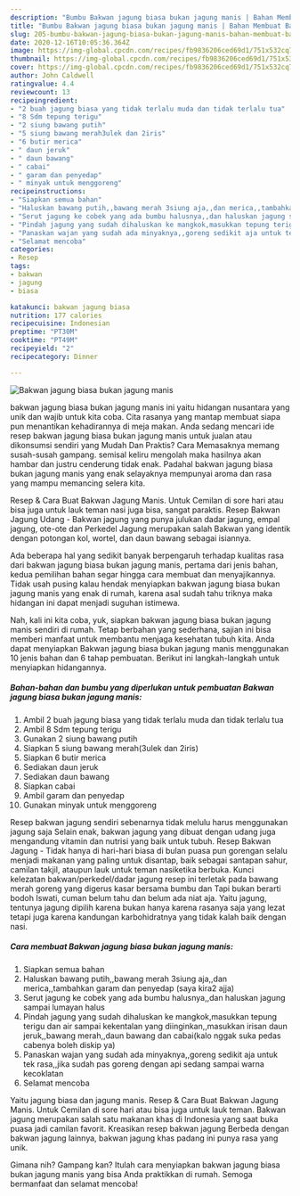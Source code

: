 ```yaml
---
description: "Bumbu Bakwan jagung biasa bukan jagung manis | Bahan Membuat Bakwan jagung biasa bukan jagung manis Yang Enak Dan Mudah"
title: "Bumbu Bakwan jagung biasa bukan jagung manis | Bahan Membuat Bakwan jagung biasa bukan jagung manis Yang Enak Dan Mudah"
slug: 205-bumbu-bakwan-jagung-biasa-bukan-jagung-manis-bahan-membuat-bakwan-jagung-biasa-bukan-jagung-manis-yang-enak-dan-mudah
date: 2020-12-16T10:05:36.364Z
image: https://img-global.cpcdn.com/recipes/fb9836206ced69d1/751x532cq70/bakwan-jagung-biasa-bukan-jagung-manis-foto-resep-utama.jpg
thumbnail: https://img-global.cpcdn.com/recipes/fb9836206ced69d1/751x532cq70/bakwan-jagung-biasa-bukan-jagung-manis-foto-resep-utama.jpg
cover: https://img-global.cpcdn.com/recipes/fb9836206ced69d1/751x532cq70/bakwan-jagung-biasa-bukan-jagung-manis-foto-resep-utama.jpg
author: John Caldwell
ratingvalue: 4.4
reviewcount: 13
recipeingredient:
- "2 buah jagung biasa yang tidak terlalu muda dan tidak terlalu tua"
- "8 Sdm tepung terigu"
- "2 siung bawang putih"
- "5 siung bawang merah3ulek dan 2iris"
- "6 butir merica"
- " daun jeruk"
- " daun bawang"
- " cabai"
- " garam dan penyedap"
- " minyak untuk menggoreng"
recipeinstructions:
- "Siapkan semua bahan"
- "Haluskan bawang putih,,bawang merah 3siung aja,,dan merica,,tambahkan garam dan penyedap (saya kira2 ajja)"
- "Serut jagung ke cobek yang ada bumbu halusnya,,dan haluskan jagung sampai lumayan halus"
- "Pindah jagung yang sudah dihaluskan ke mangkok,masukkan tepung terigu dan air sampai kekentalan yang diinginkan,,masukkan irisan daun jeruk,,bawang merah,,daun bawang dan cabai(kalo nggak suka pedas cabenya boleh diskip ya)"
- "Panaskan wajan yang sudah ada minyaknya,,goreng sedikit aja untuk tek rasa,,jika sudah pas goreng dengan api sedang sampai warna kecoklatan"
- "Selamat mencoba"
categories:
- Resep
tags:
- bakwan
- jagung
- biasa

katakunci: bakwan jagung biasa 
nutrition: 177 calories
recipecuisine: Indonesian
preptime: "PT30M"
cooktime: "PT49M"
recipeyield: "2"
recipecategory: Dinner

---
```



![Bakwan jagung biasa bukan jagung manis](https://img-global.cpcdn.com/recipes/fb9836206ced69d1/751x532cq70/bakwan-jagung-biasa-bukan-jagung-manis-foto-resep-utama.jpg)


bakwan jagung biasa bukan jagung manis ini yaitu hidangan nusantara yang unik dan wajib untuk kita coba. Cita rasanya yang mantap membuat siapa pun menantikan kehadirannya di meja makan.
Anda sedang mencari ide resep bakwan jagung biasa bukan jagung manis untuk jualan atau dikonsumsi sendiri yang Mudah Dan Praktis? Cara Memasaknya memang susah-susah gampang. semisal keliru mengolah maka hasilnya akan hambar dan justru cenderung tidak enak. Padahal bakwan jagung biasa bukan jagung manis yang enak selayaknya mempunyai aroma dan rasa yang mampu memancing selera kita.

Resep &amp; Cara Buat Bakwan Jagung Manis. Untuk Cemilan di sore hari atau bisa juga untuk lauk teman nasi juga bisa, sangat paraktis. Resep Bakwan Jagung Udang - Bakwan jagung yang punya julukan dadar jagung, empal jagung, ote-ote dan Perkedel Jagung merupakan salah Bakwan yang identik dengan potongan kol, wortel, dan daun bawang sebagai isiannya.

Ada beberapa hal yang sedikit banyak berpengaruh terhadap kualitas rasa dari bakwan jagung biasa bukan jagung manis, pertama dari jenis bahan, kedua pemilihan bahan segar hingga cara membuat dan menyajikannya. Tidak usah pusing kalau hendak menyiapkan bakwan jagung biasa bukan jagung manis yang enak di rumah, karena asal sudah tahu triknya maka hidangan ini dapat menjadi suguhan istimewa.


Nah, kali ini kita coba, yuk, siapkan bakwan jagung biasa bukan jagung manis sendiri di rumah. Tetap berbahan yang sederhana, sajian ini bisa memberi manfaat untuk membantu menjaga kesehatan tubuh kita. Anda dapat menyiapkan Bakwan jagung biasa bukan jagung manis menggunakan 10 jenis bahan dan 6 tahap pembuatan. Berikut ini langkah-langkah untuk menyiapkan hidangannya.

<!--inarticleads1-->

##### Bahan-bahan dan bumbu yang diperlukan untuk pembuatan Bakwan jagung biasa bukan jagung manis:

1. Ambil 2 buah jagung biasa yang tidak terlalu muda dan tidak terlalu tua
1. Ambil 8 Sdm tepung terigu
1. Gunakan 2 siung bawang putih
1. Siapkan 5 siung bawang merah(3ulek dan 2iris)
1. Siapkan 6 butir merica
1. Sediakan  daun jeruk
1. Sediakan  daun bawang
1. Siapkan  cabai
1. Ambil  garam dan penyedap
1. Gunakan  minyak untuk menggoreng


Resep bakwan jagung sendiri sebenarnya tidak melulu harus menggunakan jagung saja Selain enak, bakwan jagung yang dibuat dengan udang juga mengandung vitamin dan nutrisi yang baik untuk tubuh. Resep Bakwan Jagung - Tidak hanya di hari-hari biasa di bulan puasa pun gorengan selalu menjadi makanan yang paling untuk disantap, baik sebagai santapan sahur, camilan takjil, ataupun lauk untuk teman nasiketika berbuka. Kunci kelezatan bakwan/perkedel/dadar jagung resep ini terletak pada bawang merah goreng yang digerus kasar bersama bumbu dan Tapi bukan berarti bodoh Iswati, cuman belum tahu dan belum ada niat aja. Yaitu jagung, tentunya jagung dipilih karena bukan hanya karena rasanya saja yang lezat tetapi juga karena kandungan karbohidratnya yang tidak kalah baik dengan nasi. 

<!--inarticleads2-->

##### Cara membuat Bakwan jagung biasa bukan jagung manis:

1. Siapkan semua bahan
1. Haluskan bawang putih,,bawang merah 3siung aja,,dan merica,,tambahkan garam dan penyedap (saya kira2 ajja)
1. Serut jagung ke cobek yang ada bumbu halusnya,,dan haluskan jagung sampai lumayan halus
1. Pindah jagung yang sudah dihaluskan ke mangkok,masukkan tepung terigu dan air sampai kekentalan yang diinginkan,,masukkan irisan daun jeruk,,bawang merah,,daun bawang dan cabai(kalo nggak suka pedas cabenya boleh diskip ya)
1. Panaskan wajan yang sudah ada minyaknya,,goreng sedikit aja untuk tek rasa,,jika sudah pas goreng dengan api sedang sampai warna kecoklatan
1. Selamat mencoba


Yaitu jagung biasa dan jagung manis. Resep &amp; Cara Buat Bakwan Jagung Manis. Untuk Cemilan di sore hari atau bisa juga untuk lauk teman. Bakwan jagung merupakan salah satu makanan khas di Indonesia yang saat buka puasa jadi camilan favorit. Kreasikan resep bakwan jagung Berbeda dengan bakwan jagung lainnya, bakwan jagung khas padang ini punya rasa yang unik. 

Gimana nih? Gampang kan? Itulah cara menyiapkan bakwan jagung biasa bukan jagung manis yang bisa Anda praktikkan di rumah. Semoga bermanfaat dan selamat mencoba!

